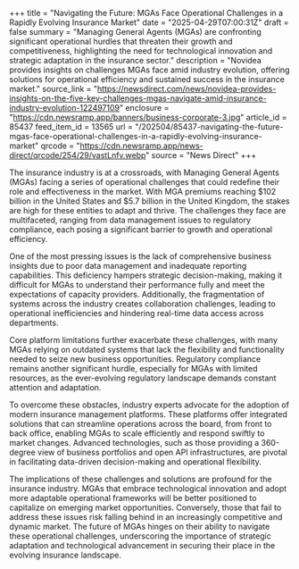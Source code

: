 +++
title = "Navigating the Future: MGAs Face Operational Challenges in a Rapidly Evolving Insurance Market"
date = "2025-04-29T07:00:31Z"
draft = false
summary = "Managing General Agents (MGAs) are confronting significant operational hurdles that threaten their growth and competitiveness, highlighting the need for technological innovation and strategic adaptation in the insurance sector."
description = "Novidea provides insights on challenges MGAs face amid industry evolution, offering solutions for operational efficiency and sustained success in the insurance market."
source_link = "https://newsdirect.com/news/novidea-provides-insights-on-the-five-key-challenges-mgas-navigate-amid-insurance-industry-evolution-122497109"
enclosure = "https://cdn.newsramp.app/banners/business-corporate-3.jpg"
article_id = 85437
feed_item_id = 13565
url = "/202504/85437-navigating-the-future-mgas-face-operational-challenges-in-a-rapidly-evolving-insurance-market"
qrcode = "https://cdn.newsramp.app/news-direct/qrcode/254/29/vastLnfv.webp"
source = "News Direct"
+++

<p>The insurance industry is at a crossroads, with Managing General Agents (MGAs) facing a series of operational challenges that could redefine their role and effectiveness in the market. With MGA premiums reaching $102 billion in the United States and $5.7 billion in the United Kingdom, the stakes are high for these entities to adapt and thrive. The challenges they face are multifaceted, ranging from data management issues to regulatory compliance, each posing a significant barrier to growth and operational efficiency.</p><p>One of the most pressing issues is the lack of comprehensive business insights due to poor data management and inadequate reporting capabilities. This deficiency hampers strategic decision-making, making it difficult for MGAs to understand their performance fully and meet the expectations of capacity providers. Additionally, the fragmentation of systems across the industry creates collaboration challenges, leading to operational inefficiencies and hindering real-time data access across departments.</p><p>Core platform limitations further exacerbate these challenges, with many MGAs relying on outdated systems that lack the flexibility and functionality needed to seize new business opportunities. Regulatory compliance remains another significant hurdle, especially for MGAs with limited resources, as the ever-evolving regulatory landscape demands constant attention and adaptation.</p><p>To overcome these obstacles, industry experts advocate for the adoption of modern insurance management platforms. These platforms offer integrated solutions that can streamline operations across the board, from front to back office, enabling MGAs to scale efficiently and respond swiftly to market changes. Advanced technologies, such as those providing a 360-degree view of business portfolios and open API infrastructures, are pivotal in facilitating data-driven decision-making and operational flexibility.</p><p>The implications of these challenges and solutions are profound for the insurance industry. MGAs that embrace technological innovation and adopt more adaptable operational frameworks will be better positioned to capitalize on emerging market opportunities. Conversely, those that fail to address these issues risk falling behind in an increasingly competitive and dynamic market. The future of MGAs hinges on their ability to navigate these operational challenges, underscoring the importance of strategic adaptation and technological advancement in securing their place in the evolving insurance landscape.</p>